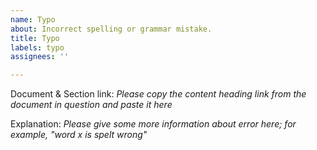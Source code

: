 ```yaml
---
name: Typo
about: Incorrect spelling or grammar mistake.
title: Typo
labels: typo
assignees: ''

---
```


Document & Section link:
*Please copy the content heading link from the document in question and paste it here*

Explanation: 
*Please give some more information about error here; for example, "word x is spelt wrong"*
